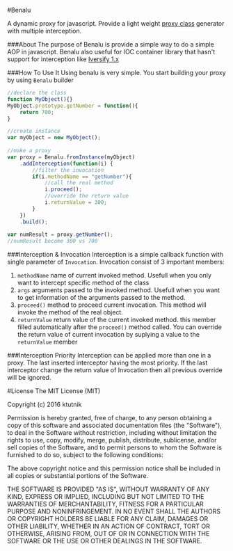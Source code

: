 #Benalu

A dynamic proxy for javascript. 
Provide a light weight [proxy class](https://en.wikipedia.org/wiki/Proxy_pattern)
generator with multiple interception.

###About
The purpose of Benalu is provide a simple way to do a simple AOP in javascript. 
Benalu also useful for IOC container library that hasn't support for interception
like [Iversify 1.x](inversify.io)

###How To Use It
Using benalu is very simple. You start building your proxy by using `Benalu` builder

```Javascript
//declare the class
function MyObject(){}
MyObject.prototype.getNumber = function(){
    return 700;
}

//create instance
var myObject = new MyObject();
     
//make a proxy   
var proxy = Benalu.fromInstance(myObject)
    .addInterception(function(i) {
        //filter the invocation
        if(i.methodName == "getNumber"){
            //call the real method
            i.proceed();
            //override the return value
            i.returnValue = 300;
        }
    })
    .build();
    
var numResult = proxy.getNumber();
//numResult become 300 vs 700
```

###Interception & Invocation
Interception is a simple callback function with single parameter of `Invocation`.
Invocation consist of 3 important members:
1. `methodName` name of current invoked method. Usefull when you only want to intercept specific method of the class
2. `args` arguments passed to the invoked method. Usefull when you want to get information of the arguments passed to the method.
3. `proceed()` method to proceed current invocation. This method will invoke the method of the real object.
4. `returnValue` return value of the current invoked method. this member filled automatically after the `proceed()` method called. You can override the return value of current invocation by suplying a value to the `returnValue` member

###Interception Priority
Interception can be applied more than one in a proxy. The last inserted interceptor 
having the most priority. If the last interceptor change the return value of Invocation 
then all previous override will be ignored.

#License
The MIT License (MIT)

Copyright (c) 2016 ktutnik

Permission is hereby granted, free of charge, to any person obtaining a copy
of this software and associated documentation files (the "Software"), to deal
in the Software without restriction, including without limitation the rights
to use, copy, modify, merge, publish, distribute, sublicense, and/or sell
copies of the Software, and to permit persons to whom the Software is
furnished to do so, subject to the following conditions:

The above copyright notice and this permission notice shall be included in all
copies or substantial portions of the Software.

THE SOFTWARE IS PROVIDED "AS IS", WITHOUT WARRANTY OF ANY KIND, EXPRESS OR
IMPLIED, INCLUDING BUT NOT LIMITED TO THE WARRANTIES OF MERCHANTABILITY,
FITNESS FOR A PARTICULAR PURPOSE AND NONINFRINGEMENT. IN NO EVENT SHALL THE
AUTHORS OR COPYRIGHT HOLDERS BE LIABLE FOR ANY CLAIM, DAMAGES OR OTHER
LIABILITY, WHETHER IN AN ACTION OF CONTRACT, TORT OR OTHERWISE, ARISING FROM,
OUT OF OR IN CONNECTION WITH THE SOFTWARE OR THE USE OR OTHER DEALINGS IN THE
SOFTWARE.
